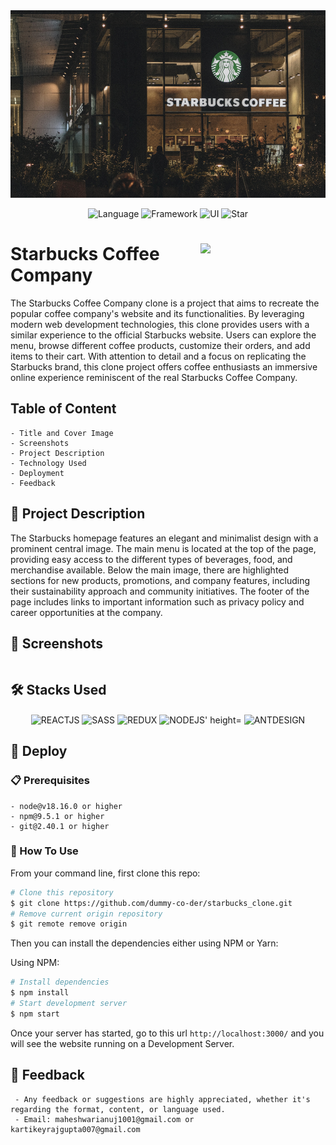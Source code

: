 <div align="center">

  <img src="Starbuck_repoimage/starbuck_repoimage.jpg" width="700" height="300" />  
  
  ![Language](https://img.shields.io/badge/Language-ReactJs-darkgreen.svg)
  ![Framework](https://img.shields.io/badge/Framework-NextJs-red)
  ![UI](https://img.shields.io/badge/UI-antdesign-blueviolet)
  ![Star](https://img.shields.io/static/v1?label=%E2%AD%90&message=If%20Useful&style=style=flat&color=BC4E99")
 
</div>

<div style="display: inline_block">

<img src="https://logodownload.org/wp-content/uploads/2017/10/Starbucks-logo.png" width="200px" align="right" />
  
# Starbucks Coffee Company
The Starbucks Coffee Company clone is a project that aims to recreate the popular coffee company's website and its functionalities. By leveraging modern web development technologies, this clone provides users with a similar experience to the official Starbucks website. Users can explore the menu, browse different coffee products, customize their orders, and add items to their cart. With attention to detail and a focus on replicating the Starbucks brand, this clone project offers coffee enthusiasts an immersive online experience reminiscent of the real Starbucks Coffee Company.
  
 ## Table of Content
  ```
  - Title and Cover Image
  - Screenshots
  - Project Description
  - Technology Used
  - Deployment
  - Feedback
  ```
 
## 📄 Project Description
The Starbucks homepage features an elegant and minimalist design with a prominent central image. The main menu is located at the top of the page, providing easy access to the different types of beverages, food, and merchandise available. Below the main image, there are highlighted sections for new products, promotions, and company features, including their sustainability approach and community initiatives. The footer of the page includes links to important information such as privacy policy and career opportunities at the company.
  
  
 ## 📸 Screenshots
  ```
  ```
  
  ## 🛠 Stacks Used
 
  <div align="center">
  <img align="center" alt="REACTJS" height="40" width="50" src="https://skillicons.dev/icons?i=nextjs">
  <img align="center" alt="SASS" height="40" width="50" src="https://skillicons.dev/icons?i=sass">
  <img align="center" alt="REDUX" height="40" width="50" src="https://skillicons.dev/icons?i=redux">
  <img align="center" alt="NODEJS' height="40" width="50" src="https://skillicons.dev/icons?i=nodejs"> 
  <img align="center" alt="ANTDESIGN" height="40" width="50" src="https://gw.alipayobjects.com/zos/rmsportal/KDpgvguMpGfqaHPjicRK.svg">
 </div>
  
  
  ## 🚀 Deploy
                                                                                                                                      
   ### 📋 Prerequisites  
   ```
  - node@v18.16.0 or higher
  - npm@9.5.1 or higher
  - git@2.40.1 or higher
  ```                                                                                                                                   
                                                                                                                                      
  ### 🔧 How To Use                                                                                                                                  
  From your command line, first clone this repo:

```bash
# Clone this repository
$ git clone https://github.com/dummy-co-der/starbucks_clone.git
# Remove current origin repository
$ git remote remove origin
```

Then you can install the dependencies either using NPM or Yarn:

Using NPM:

```bash
# Install dependencies
$ npm install
# Start development server
$ npm start
```

Once your server has started, go to this url `http://localhost:3000/` and you will see the website running on a Development Server.                                                                                                                               
                                                                                                                                      
  ## 🤝 Feedback
 ```
  - Any feedback or suggestions are highly appreciated, whether it's regarding the format, content, or language used.
  - Email: maheshwarianuj1001@gmail.com or kartikeyrajgupta007@gmail.com
  ```                                                                                                                                     
                                                                                                                                      
                                                                                                                     
